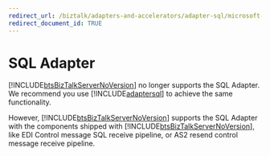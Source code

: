 ```yaml
---
redirect_url: /biztalk/adapters-and-accelerators/adapter-sql/microsoft-biztalk-adapter-for-sql-server-documentation.md
redirect_document_id: TRUE
--- 
```


# SQL Adapter
[!INCLUDE[btsBizTalkServerNoVersion](../includes/btsbiztalkservernoversion-md.md)] no longer supports the SQL Adapter. We recommend you use [!INCLUDE[adaptersql](../includes/adaptersql-md.md)] to achieve the same functionality.  
  
 However, [!INCLUDE[btsBizTalkServerNoVersion](../includes/btsbiztalkservernoversion-md.md)] supports the SQL Adapter with the components shipped with [!INCLUDE[btsBizTalkServerNoVersion](../includes/btsbiztalkservernoversion-md.md)], like EDI Control message SQL receive pipeline, or AS2 resend control message receive pipeline.